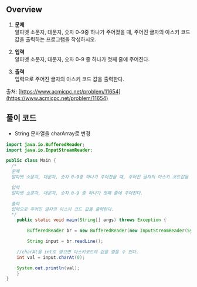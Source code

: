## Overview
1. **문제**    
	알파벳 소문자, 대문자, 숫자 0-9중 하나가 주어졌을 때, 주어진 글자의 아스키 코드값을 출력하는 프로그램을 작성하시오.

2. **입력**    
	알파벳 소문자, 대문자, 숫자 0-9 중 하나가 첫째 줄에 주어진다.

3. **출력**    
	입력으로 주어진 글자의 아스키 코드 값을 출력한다.

출처: [https://www.acmicpc.net/problem/11654](https://www.acmicpc.net/problem/11654)

## 풀이 코드
- String 문자열을 charArray로 변경

```java
import java.io.BufferedReader;
import java.io.InputStreamReader;

public class Main {
  /*
  문제
  알파벳 소문자, 대문자, 숫자 0-9중 하나가 주어졌을 때, 주어진 글자의 아스키 코드값을 출력하는 프로그램을 작성하시오.

  입력
  알파벳 소문자, 대문자, 숫자 0-9 중 하나가 첫째 줄에 주어진다.

  출력
  입력으로 주어진 글자의 아스키 코드 값을 출력한다.
  */
	public static void main(String[] args) throws Exception {

		BufferedReader br = new BufferedReader(new InputStreamReader(System.in));

		String input = br.readLine();

    //charAt을 int로 받으면 아스키코드의 값을 얻을 수 있다.
    int val = input.charAt(0);

    System.out.println(val);
	}
}

```
